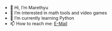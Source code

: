 - 👋 Hi, I’m Marethyu
- 👀 I’m interested in math tools and video games
- 🌱 I’m currently learning Python
- 📫 How to reach me: [E-Mail](mailto:matuka.grobecker@gmail.com)

<!---
Marethyu9999/Marethyu9999 is a ✨ special ✨ repository because its `README.md` (this file) appears on your GitHub profile.
You can click the Preview link to take a look at your changes.
--->
